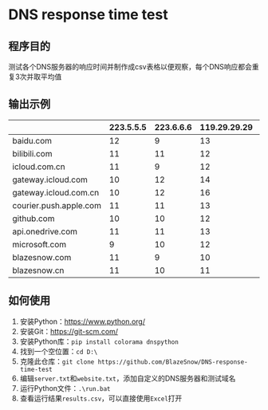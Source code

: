 # DNS response time test

## 程序目的

测试各个DNS服务器的响应时间并制作成csv表格以便观察，每个DNS响应都会重复3次并取平均值

## 输出示例

|                        | 223.5.5.5 | 223.6.6.6 | 119.29.29.29 | 114.114.114.114 | 114.114.115.115 |
| ---------------------- | --------- | --------- | ------------ | --------------- | --------------- |
| baidu.com              | 12        | 9         | 13           | 434             | 30              |
| bilibili.com           | 11        | 11        | 12           | 28              | 32              |
| icloud.com.cn          | 11        | 9         | 12           | 27              | 31              |
| gateway.icloud.com     | 10        | 12        | 14           | 30              | 31              |
| gateway.icloud.com.cn  | 10        | 12        | 16           | 29              | 29              |
| courier.push.apple.com | 11        | 11        | 13           | 32              | 31              |
| github.com             | 10        | 10        | 12           | 30              | 31              |
| api.onedrive.com       | 11        | 11        | 13           | 31              | 31              |
| microsoft.com          | 9         | 10        | 12           | 32              | 30              |
| blazesnow.com          | 11        | 9         | 10           | 31              | 30              |
| blazesnow.cn           | 11        | 10        | 11           | 30              | 29              |

## 如何使用

1. 安装Python：<https://www.python.org/>
2. 安装Git：<https://git-scm.com/>
3. 安装Python库：```pip install colorama dnspython```
4. 找到一个空位置：```cd D:\```
5. 克隆此仓库：```git clone https://github.com/BlazeSnow/DNS-response-time-test```
6. 编辑```server.txt```和```website.txt```，添加自定义的DNS服务器和测试域名
7. 运行Python文件：```.\run.bat```
8. 查看运行结果```results.csv```，可以直接使用```Excel```打开